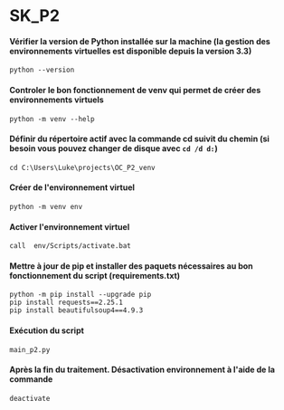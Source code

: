 # SK_P2

#### Vérifier la version de Python installée sur la machine (la gestion des environnements virtuelles est disponible depuis la version 3.3)
`python --version`  

#### Controler le bon fonctionnement de venv qui permet de créer des environnements virtuels
`python -m venv --help`

#### Définir du répertoire actif avec la commande cd suivit du chemin (si besoin vous pouvez changer de disque avec `cd /d d:`)
`cd C:\Users\Luke\projects\OC_P2_venv`

#### Créer de l'environnement virtuel
`python -m venv env`

#### Activer l'environnement virtuel
`call  env/Scripts/activate.bat`

#### Mettre à jour de pip et installer des paquets nécessaires au bon fonctionnement du script (requirements.txt)
`python -m pip install --upgrade pip`  
`pip install requests==2.25.1`  
`pip install beautifulsoup4==4.9.3`

#### Exécution du script
`main_p2.py`

#### Après la fin du traitement. Désactivation environnement à l'aide de la commande
`deactivate`

<!-- Créer le fichier requirements.txt -->
<!-- pip freeze > requirements.txt -->


